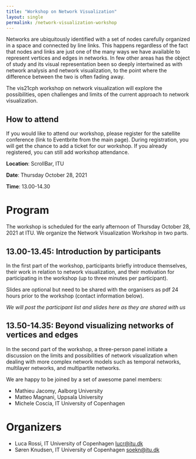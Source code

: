 ```yaml
---
title: "Workshop on Network Visualization"
layout: single
permalink: /network-visualization-workshop
---
```

Networks are ubiquitously identified with a set of nodes carefully organized in a space and connected by line links. This happens regardless of the fact that nodes and links are just one of the many ways we have available to represent vertices and edges in networks. In few other areas has the object of study and its visual representation been so deeply intertwined as with network analysis and network visualization, to the point where the difference between the two is often fading away.

The vis21cph workshop on network visualization will explore the possibilities, open challenges and limits of the current approach to network visualization. 

## How to attend

If you would like to attend our workshop, please register for the satellite conference (link to Eventbrite from the main page). During registration, you will get the chance to add a ticket for our workshop. If you already registered, you can still add workshop attendance.

**Location**: ScrollBar, ITU

**Date**: Thursday October 28, 2021

**Time**: 13.00-14.30

# Program

The workshop is scheduled for the early afternoon of Thursday October 28, 2021 at ITU. We organize the Network Visualization Workshop in two parts. 

## 13.00-13.45: Introduction by participants

In the first part of the workshop, participants briefly introduce themselves, their work in relation to network visualization, and their motivation for participating in the workshop (up to three minutes per participant). 

Slides are optional but need to be shared with the organisers as pdf 24 hours prior to the workshop (contact information below). 

_We will post the participant list and slides here as they are shared with us_

## 13.50-14.35: Beyond visualizing networks of vertices and edges

In the second part of the workshop, a three-person panel initiate a discussion on the limits and possibilities of network visualization when dealing with more complex network models such as temporal networks, multilayer networks, and multipartite networks. 

We are happy to be joined by a set of awesome panel members:
* Mathieu Jacomy, Aalborg University
* Matteo Magnani, Uppsala University
* Michele Coscia, IT University of Copenhagen

# Organizers
* Luca Rossi, IT University of Copenhagen [lucr@itu.dk](mailto:lucr@itu.dk)
* Søren Knudsen, IT University of Copenhagen [soekn@itu.dk](mailto:soekn@itu.dk)
